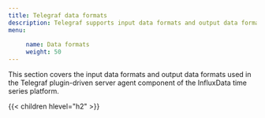 ```yaml
---
title: Telegraf data formats
description: Telegraf supports input data formats and output data formats for converting input and output data.
menu:
  
     name: Data formats
     weight: 50
---
```


This section covers the input data formats and output data formats used in the Telegraf plugin-driven server agent component of the InfluxData time series platform.

{{< children hlevel="h2" >}}
